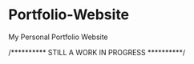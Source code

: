 # Portfolio-Website
My Personal Portfolio Website

/********** STILL A WORK IN PROGRESS **********/
